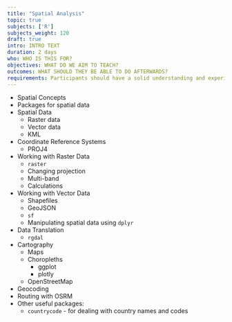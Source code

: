```yaml
---
title: "Spatial Analysis"
topic: true
subjects: ['R']
subjects_weight: 120
draft: true
intro: INTRO TEXT 
duration: 2 days
who: WHO IS THIS FOR?
objectives: WHAT DO WE AIM TO TEACH?
outcomes: WHAT SHOULD THEY BE ABLE TO DO AFTERWARDS?
requirements: Participants should have a solid understanding and experience in R. They should be comfortable using the pipe `%>%` operator and with manipulating data using `dplyr` verbs.
---
```


- Spatial Concepts
- Packages for spatial data
- Spatial Data
	- Raster data
	- Vector data
	- KML
- Coordinate Reference Systems
	- PROJ4
- Working with Raster Data
	- `raster`
	- Changing projection
	- Multi-band
	- Calculations
- Working with Vector Data
	- Shapefiles
	- GeoJSON
	- `sf`
	- Manipulating spatial data using `dplyr`
- Data Translation
	- `rgdal`
- Cartography
	- Maps
	- Choropleths
  		- ggplot
  		- plotly
  	- OpenStreetMap
- Geocoding
- Routing with OSRM
- Other useful packages:
  - `countrycode` - for dealing with country names and codes
